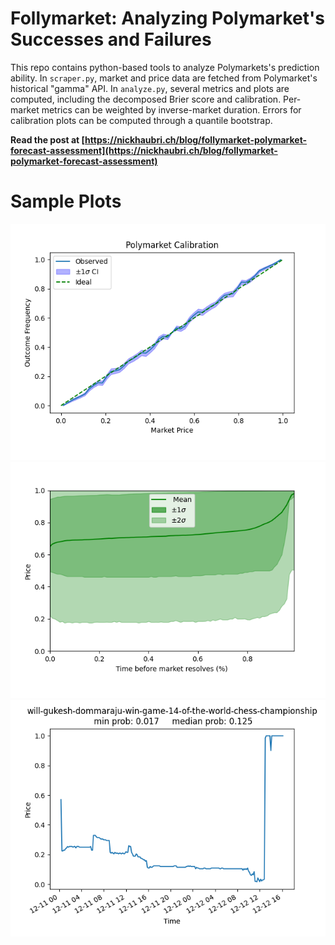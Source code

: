 # Follymarket: Analyzing Polymarket's Successes and Failures
This repo contains python-based tools to analyze Polymarkets's prediction ability.
In `scraper.py`, market and price data are fetched from Polymarket's historical "gamma" API.
In `analyze.py`, several metrics and plots are computed, including the decomposed Brier score and calibration. Per-market metrics can be weighted by inverse-market duration. Errors for calibration plots can be computed through a quantile bootstrap.

**Read the post at [https://nickhaubri.ch/blog/follymarket-polymarket-forecast-assessment](https://nickhaubri.ch/blog/follymarket-polymarket-forecast-assessment)**

# Sample Plots
![calibration](plots/calibration_weighted.png)
![prices](plots/prices_relative.png)
![market](plots/folly_will-gukesh-dommaraju-win-game-14-of-the-world-chess-championship.png)
